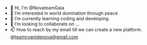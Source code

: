 - 👋 Hi, I’m @NovateamGaia
- 👀 I’m interested in world domination through peace
- 🌱 I’m currently learning coding and developing
- 💞️ I’m looking to collaborate on ...
- 📫 How to reach by my email till we can create a new platform. @teamcyanidenova@gmail.com

<!---
NovateamGaia/NovateamGaia is a ✨ special ✨ repository because its `README.md` (this file) appears on your GitHub profile.
You can click the Preview link to take a look at your changes.
--->
